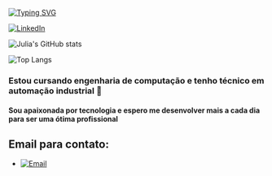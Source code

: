 [![Typing SVG](https://readme-typing-svg.demolab.com?font=Fira+Code&pause=1000&color=6109F7&background=FFF6F400&center=verdadeiro&vCenter=verdadeiro&repeat=verdadeiro&random=falso&width=435&lines=Hello%2C+I'm+Julia+%F0%9F%91%8B;Hope+you+like+my+profile+%F0%9F%96%A5%EF%B8%8F)](https://git.io/typing-svg)

[![LinkedIn](https://img.shields.io/badge/LinkedIn-0077B5?style=for-the-badge&logo=linkedin&logoColor=white)](https://www.linkedin.com/in/júlia-freire-de-souza-0693b3204)

![Julia's GitHub stats](https://github-readme-stats.vercel.app/api?username=juuhfrdev&theme=aura&show_icons=true)

![Top Langs](https://github-readme-stats.vercel.app/api/top-langs/?username=juuhfrdev&layout=compact&icons=true&theme=aura)

### Estou cursando engenharia de computação e tenho técnico em automação industrial 📝

#### Sou apaixonada por tecnologia e espero me desenvolver mais a cada dia para ser uma ótima profissional

## Email para contato:
- [![Email](https://img.shields.io/badge/Gmail-D14836?style=for-the-badge&logo=gmail&logoColor=white)](juliafrsouzaa@gmail.com)
